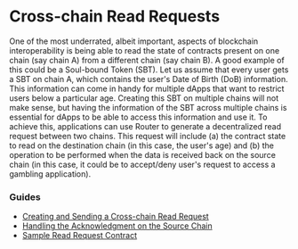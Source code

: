 # Cross-chain Read Requests

One of the most underrated, albeit important, aspects of blockchain interoperability is being able to read the state of contracts present on one chain (say chain A) from a different chain (say chain B). A good example of this could be a Soul-bound Token (SBT). Let us assume that every user gets a SBT on chain A, which contains the user's Date of Birth (DoB) information. This information can come in handy for multiple dApps that want to restrict users below a particular age. Creating this SBT on multiple chains will not make sense, but having the information of the SBT across multiple chains is essential for dApps to be able to access this information and use it. To achieve this, applications can use Router to generate a decentralized read request between two chains. This request will include (a) the contract state to read on the destination chain (in this case, the user's age) and (b) the operation to be performed when the data is received back on the source chain (in this case, it could be to accept/deny user's request to access a gambling application).

### Guides

- [Creating and Sending a Cross-chain Read Request](./cross-chain-read-requests/creating-and-sending-a-cross-chain-read-request)
- [Handling the Acknowledgment on the Source Chain](./cross-chain-read-requests/handling-the-acknowledgment-on-the-source-chain)
- [Sample Read Request Contract](./cross-chain-read-requests/sample-read-request-contract)
